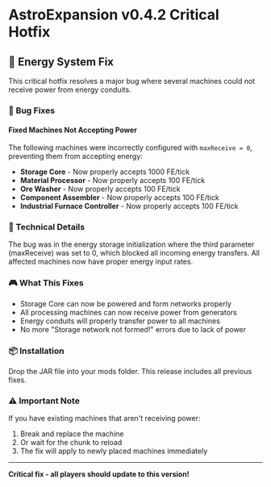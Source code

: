 # AstroExpansion v0.4.2 Critical Hotfix

## 🔧 Energy System Fix

This critical hotfix resolves a major bug where several machines could not receive power from energy conduits.

### 🐛 Bug Fixes

#### Fixed Machines Not Accepting Power
The following machines were incorrectly configured with `maxReceive = 0`, preventing them from accepting energy:
- **Storage Core** - Now properly accepts 1000 FE/tick
- **Material Processor** - Now properly accepts 100 FE/tick
- **Ore Washer** - Now properly accepts 100 FE/tick
- **Component Assembler** - Now properly accepts 100 FE/tick
- **Industrial Furnace Controller** - Now properly accepts 100 FE/tick

### 📝 Technical Details

The bug was in the energy storage initialization where the third parameter (maxReceive) was set to 0, which blocked all incoming energy transfers. All affected machines now have proper energy input rates.

### 🎮 What This Fixes
- Storage Core can now be powered and form networks properly
- All processing machines can now receive power from generators
- Energy conduits will properly transfer power to all machines
- No more "Storage network not formed!" errors due to lack of power

### 📦 Installation
Drop the JAR file into your mods folder. This release includes all previous fixes.

### ⚠️ Important Note
If you have existing machines that aren't receiving power:
1. Break and replace the machine
2. Or wait for the chunk to reload
3. The fix will apply to newly placed machines immediately

---

**Critical fix - all players should update to this version!**